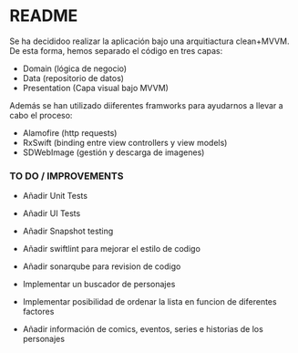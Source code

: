 # README #

Se ha decididoo realizar la aplicación bajo una arquitiactura clean+MVVM. De esta forma, hemos separado el código en tres capas: 
* Domain (lógica de negocio)
* Data (repositorio de datos)
* Presentation (Capa visual bajo MVVM)

Además se han utilizado diiferentes framworks para ayudarnos a llevar a cabo el proceso: 
* Alamofire (http requests)
* RxSwift (binding entre view controllers y view models)
* SDWebImage (gestión y descarga de imagenes)



### TO DO / IMPROVEMENTS ###

* Añadir Unit Tests
* Añadir UI Tests
* Añadir Snapshot testing
* Añadir swiftlint para mejorar el estilo de codigo
* Añadir sonarqube para revision de codigo


* Implementar un buscador de personajes
* Implementar posibilidad de ordenar la lista en funcion de diferentes factores
* Añadir información de comics, eventos, series e historias de los personajes
